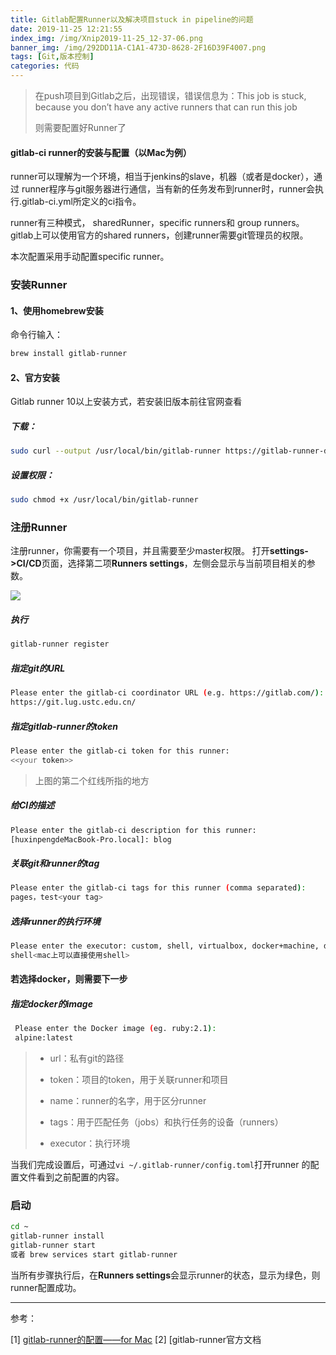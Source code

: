 ```yaml
---
title: Gitlab配置Runner以及解决项目stuck in pipeline的问题
date: 2019-11-25 12:21:55
index_img: /img/Xnip2019-11-25_12-37-06.png
banner_img: /img/292DD11A-C1A1-473D-8628-2F16D39F4007.png
tags: [Git,版本控制]
categories: 代码
---
```


> 在push项目到Gitlab之后，出现错误，错误信息为：This job is stuck, because you don’t have any active runners that can run this job
>
> 则需要配置好Runner了

<!-- more -->

#### gitlab-ci runner的安装与配置（以Mac为例）

runner可以理解为一个环境，相当于jenkins的slave，机器（或者是docker），通过 runner程序与git服务器进行通信，当有新的任务发布到runner时，runner会执行.gitlab-ci.yml所定义的ci指令。

runner有三种模式， sharedRunner，specific runners和 group runners。gitlab上可以使用官方的shared runners，创建runner需要git管理员的权限。

本次配置采用手动配置specific runner。

### 安装Runner

#### 1、使用homebrew安装

命令行输入：

```sh
brew install gitlab-runner
```

#### 2、官方安装

Gitlab runner 10以上安装方式，若安装旧版本前往官网查看

##### 下载：

```sh
sudo curl --output /usr/local/bin/gitlab-runner https://gitlab-runner-downloads.s3.amazonaws.com/latest/binaries/gitlab-runner-darwin-amd64
```

##### 设置权限：

```sh
sudo chmod +x /usr/local/bin/gitlab-runner
```

### 注册Runner

注册runner，你需要有一个项目，并且需要至少master权限。
打开**settings->CI/CD**页面，选择第二项**Runners settings**，左侧会显示与当前项目相关的参数。

![](/Users/figo/截图/Xnip2019-11-25_09-54-51.png)

##### 执行

```sh
gitlab-runner register
```

##### 指定git的URL

```sh
Please enter the gitlab-ci coordinator URL (e.g. https://gitlab.com/):
https://git.lug.ustc.edu.cn/
```

##### 指定gitlab-runner的token

```sh
Please enter the gitlab-ci token for this runner:
<<your token>>
```

> 上图的第二个红线所指的地方

##### 给CI的描述

```sh
Please enter the gitlab-ci description for this runner:
[huxinpengdeMacBook-Pro.local]: blog
```

##### 关联git和runner的tag

```sh
Please enter the gitlab-ci tags for this runner (comma separated):
pages，test<your tag>
```

##### 选择runner的执行环境

```sh
Please enter the executor: custom, shell, virtualbox, docker+machine, docker, docker-ssh, parallels, ssh, docker-ssh+machine, kubernetes:
shell<mac上可以直接使用shell>

```

#### 若选择docker，则需要下一步

##### 指定docker的image

```sh
 Please enter the Docker image (eg. ruby:2.1):
 alpine:latest

```

> * url：私有git的路径
>
> * token：项目的token，用于关联runner和项目
>
> * name：runner的名字，用于区分runner
>
> * tags：用于匹配任务（jobs）和执行任务的设备（runners）
>
> * executor：执行环境

当我们完成设置后，可通过`vi ~/.gitlab-runner/config.toml`打开runner 的配置文件看到之前配置的内容。

### 启动

```sh
cd ~
gitlab-runner install
gitlab-runner start
或者 brew services start gitlab-runner

```

当所有步骤执行后，在**Runners settings**会显示runner的状态，显示为绿色，则runner配置成功。

----

参考：

[1] [gitlab-runner的配置——for Mac](https://www.jianshu.com/p/c7995ad64f48)
[2] [gitlab-runner官方文档